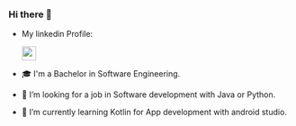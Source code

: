 ### Hi there 👋
- My linkedin Profile: <p></a> <a href="https://www.linkedin.com/in/ofir-mevasser/"><img src="https://img.shields.io/badge/linkedin-%230077B5.svg?&style=for-the-badge&logo=linkedin&logoColor=white" height=25></a> </p>

- :mortar_board: I'm a Bachelor in Software Engineering.
- 👯 I’m looking for a job in Software development with Java or Python.
- 🌱 I’m currently learning Kotlin for App development with android studio.
<!--
**ofir-mev/ofir-mev** is a ✨ _special_ ✨ repository because its `README.md` (this file) appears on your GitHub profile.

Here are some ideas to get you started:

- 🔭 I’m currently working on ...
- 🌱 I’m currently learning ...
- 👯 I’m looking to collaborate on ...
- 🤔 I’m looking for help with ...
- 💬 Ask me about ...
- 📫 How to reach me: ...
- 😄 Pronouns: ...
- ⚡ Fun fact: ...
-->
